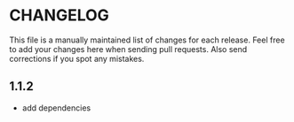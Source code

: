 # CHANGELOG

This file is a manually maintained list of changes for each release. Feel free
to add your changes here when sending pull requests. Also send corrections if
you spot any mistakes.

## 1.1.2

* add dependencies